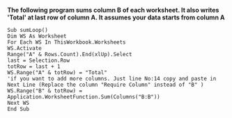 **The following program sums column B of each worksheet. It also writes 'Total' at last row of column A. 
It assumes your data starts from column A**

```
Sub sumLoop()
Dim WS As Worksheet
For Each WS In ThisWorkbook.Worksheets
WS.Activate
Range("A" & Rows.Count).End(xlUp).Select
last = Selection.Row
totRow = last + 1
WS.Range("A" & totRow) = "Total"
'if you want to add more columns. Just line No:14 copy and paste in Next Line (Replace the column "Require Column" instead of "B" )
WS.Range("B" & totRow) = Application.WorksheetFunction.Sum(Columns("B:B"))
Next WS
End Sub
```
